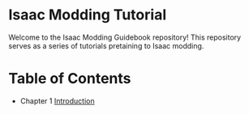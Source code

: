 # Isaac Modding Tutorial

Welcome to the Isaac Modding Guidebook repository! This repository serves as a series of tutorials pretaining to Isaac modding.

# Table of Contents

* Chapter 1 [Introduction]()
